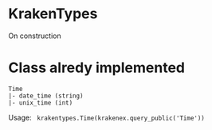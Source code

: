 # KrakenTypes

On construction </br>

# Class alredy implemented
```
Time
|- date_time (string)
|- unix_time (int)
```

Usage:
``` krakentypes.Time(krakenex.query_public('Time'))```


